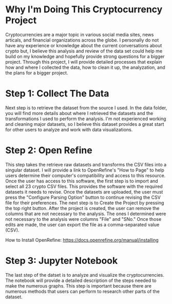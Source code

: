 # Why I'm Doing This Cryptocurrency Project
Cryptocurrencies are a major topic in various social media sites, news articals, and financial organizations across the globe. I personally do not have any experience or knowledge about the current conversations about crypto but, I believe this analysis and review of the data set could help me build on my knowledge and hopefully provide strong questions for a bigger project. Through this project, I will provide detailed processes that explain how and where I collected the data, how to clean it up, the analyzation, and the plans for a bigger project.

# Step 1: Collect The Data
Next step is to retrieve the dataset from the source I used. In the data folder, you will find more details about where I retrieved the datasets and the transformations I used to perform the analysis. I'm not experienced working and cleaning major datasets, so I believe this dataset provides a great start for other users to analyze and work with data visualizations.

# Step 2: Open Refine
This step takes the retrieve raw datasets and transforms the CSV files into a singular dataset. I will provide a link to OpenRefine's "How to Page" to help users determine their computer's compatibility and access to this resource. Once the user has access to this software, the first step is to import and select all 23 crypto CSV files. This provides the software with the required datasets it needs to revise. Once the datasets are uploaded, the user must press the "Configure Parsing Option" button to continue revising the CSV file for their preferences. The next step is to Create the Project by pressing the top right button. After the project is created, the user can remove the columns that are not necessary to the analysis. The ones I determined were not necessary to the analysis were columns "File" and "SNo." Once those edits are made, the user can export the file as a comma-separated value (CSV).

How to Install OpenRefine: https://docs.openrefine.org/manual/installing

# Step 3: Jupyter Notebook
The last step of the datset is to analyze and visualize the cryptocurrencies. The notebook will provide a detailed description of the steps needed to make the numerous graphs. This step is important because there are numerous methods that users can perform to research other parts of the dataset.
